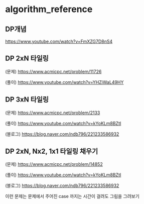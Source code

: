 # algorithm_reference

## DP개념
https://www.youtube.com/watch?v=FmXZG7D8nS4

## DP 2xN 타일링
(문제) https://www.acmicpc.net/problem/11726

(풀이) https://www.youtube.com/watch?v=YHZiWaL49HY

## DP 3xN 타일링
(문제) https://www.acmicpc.net/problem/2133

(풀이) https://www.youtube.com/watch?v=kYoKLm8BZtI

(블로그) https://blog.naver.com/ndb796/221233586932

## DP 2xN, Nx2, 1x1 타일링 채우기
(문제) https://www.acmicpc.net/problem/14852

(풀이) https://www.youtube.com/watch?v=kYoKLm8BZtI

(블로그) https://blog.naver.com/ndb796/221233586932

이런 문제는 문제에서 주어진 case 까지는 시간이 걸려도 그림을 그려보기